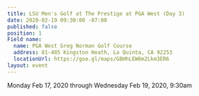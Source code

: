```yaml
---
title: LSU Men's Golf at The Prestige at PGA West (Day 3)
date: 2020-02-19 09:30:00 -07:00
published: false
position: 1
Field name:
  name: PGA West Greg Norman Golf Course
  address: 81-405 Kingston Heath, La Quinta, CA 92253
  locationUrl: https://goo.gl/maps/GBHhLEW6m2Lkm3ER6
layout: event
---
```


Monday Feb 17, 2020 through Wednesday Feb 19, 2020, 9:30am